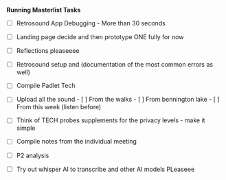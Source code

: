 **Running Masterlist Tasks**
- [ ] Retrosound App Debugging - More than 30 seconds
- [ ] Landing page decide and then prototype ONE fully for now
- [ ] Reflections pleaseeee
- [ ] Retrosound setup and (documentation of the most common errors as well)
- [ ] Compile Padlet Tech
- [ ] Upload all the sound
      - [ ] From the walks
      - [ ] From bennington lake
      - [ ] From this week (listen before)
- [ ] Think of TECH probes supplements for the privacy levels - make it simple
- [ ] Compile notes from the individual meeting
- [ ] P2 analysis


- [ ] Try out whisper AI to transcribe and other AI models PLeaseee
